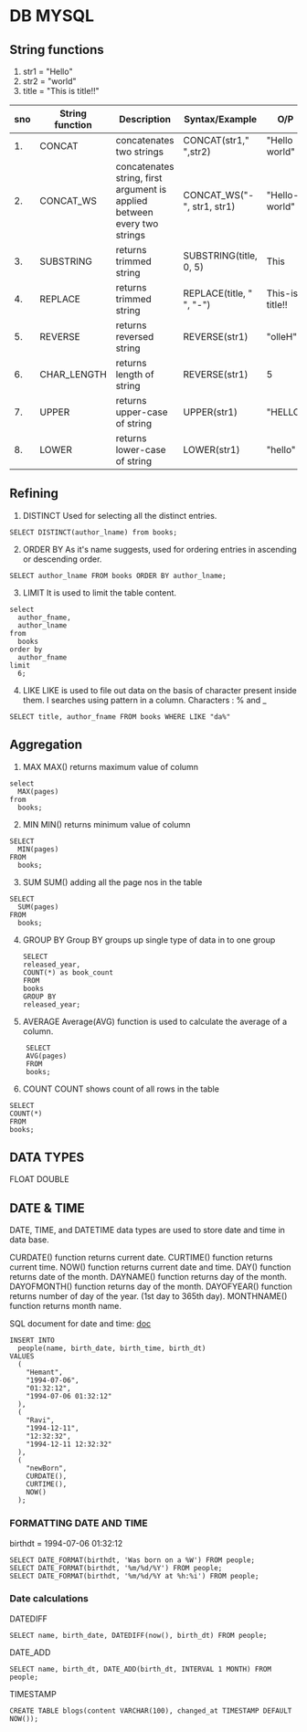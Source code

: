 # DB MYSQL

## String functions

1. str1 = "Hello"
2. str2 = "world"
3. title = "This is title!!"

| sno | String function | Description                                                              | Syntax/Example             | O/P             |
| --- | --------------- | ------------------------------------------------------------------------ | -------------------------- | --------------- |
| 1.  | CONCAT          | concatenates two strings                                                 | CONCAT(str1," ",str2)      | "Hello world"   |
| 2.  | CONCAT_WS       | concatenates string, first argument is applied between every two strings | CONCAT_WS("-", str1, str1) | "Hello-world"   |
| 3.  | SUBSTRING       | returns trimmed string                                                   | SUBSTRING(title, 0, 5)     | This            |
| 4.  | REPLACE         | returns trimmed string                                                   | REPLACE(title, " ", "-")   | This-is-title!! |
| 5.  | REVERSE         | returns reversed string                                                  | REVERSE(str1)              | "olleH"         |
| 6.  | CHAR_LENGTH     | returns length of string                                                 | REVERSE(str1)              | 5               |
| 7.  | UPPER           | returns upper-case of string                                             | UPPER(str1)                | "HELLO"         |
| 8.  | LOWER           | returns lower-case of string                                             | LOWER(str1)                | "hello"         |

## Refining

1. DISTINCT
   Used for selecting all the distinct entries.

```
SELECT DISTINCT(author_lname) from books;

```

2. ORDER BY
   As it's name suggests, used for ordering entries in ascending or descending order.

```
SELECT author_lname FROM books ORDER BY author_lname;

```

3. LIMIT
   It is used to limit the table content.

```
select
  author_fname,
  author_lname
from
  books
order by
  author_fname
limit
  6;

```

4. LIKE
   LIKE is used to file out data on the basis of character present inside them. I searches using pattern in a column.
   Characters : % and \_

```
SELECT title, author_fname FROM books WHERE LIKE "da%"

```

## Aggregation

1. MAX
   MAX() returns maximum value of column

```
select
  MAX(pages)
from
  books;

```

2. MIN
   MIN() returns minimum value of column

```
SELECT
  MIN(pages)
FROM
  books;

```

3. SUM
   SUM() adding all the page nos in the table

```
SELECT
  SUM(pages)
FROM
  books;

```

4. GROUP BY
   Group BY groups up single type of data in to one group

    ```
    SELECT
    released_year,
    COUNT(*) as book_count
    FROM
    books
    GROUP BY
    released_year;
    ```

5. AVERAGE
   Average(AVG) function is used to calculate the average of a column.

```
    SELECT
    AVG(pages)
    FROM
    books;

```

6.  COUNT
    COUNT shows count of all rows in the table

```
SELECT
COUNT(*)
FROM
books;

```

## DATA TYPES

FLOAT
DOUBLE

## DATE & TIME

DATE, TIME, and DATETIME data types are used to store date and time in data base.

CURDATE() function returns current date.
CURTIME() function returns current time.
NOW() function returns current date and time.
DAY() function returns date of the month.
DAYNAME() function returns day of the month.
DAYOFMONTH() function returns day of the month.
DAYOFYEAR() function returns number of day of the year. (1st day to 365th day).
MONTHNAME() function returns month name.

SQL document for date and time: [doc](https://dev.mysql.com/doc/refman/8.0/en/date-and-time-functions.html)

```
INSERT INTO
  people(name, birth_date, birth_time, birth_dt)
VALUES
  (
    "Hemant",
    "1994-07-06",
    "01:32:12",
    "1994-07-06 01:32:12"
  ),
  (
    "Ravi",
    "1994-12-11",
    "12:32:32",
    "1994-12-11 12:32:32"
  ),
  (
    "newBorn",
    CURDATE(),
    CURTIME(),
    NOW()
  );
```

### FORMATTING DATE AND TIME

birthdt = 1994-07-06 01:32:12

```
SELECT DATE_FORMAT(birthdt, 'Was born on a %W') FROM people;
SELECT DATE_FORMAT(birthdt, '%m/%d/%Y') FROM people;
SELECT DATE_FORMAT(birthdt, '%m/%d/%Y at %h:%i') FROM people;
```

### Date calculations

DATEDIFF

```
SELECT name, birth_date, DATEDIFF(now(), birth_dt) FROM people;
```

DATE_ADD

```
SELECT name, birth_dt, DATE_ADD(birth_dt, INTERVAL 1 MONTH) FROM people;
```

TIMESTAMP

```
CREATE TABLE blogs(content VARCHAR(100), changed_at TIMESTAMP DEFAULT NOW());
```
